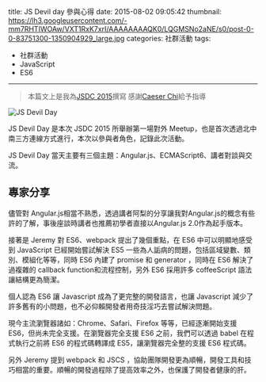 title: JS Devil day 參與心得
date: 2015-08-02 09:05:42
thumbnail: https://lh3.googleusercontent.com/-mm7RHTIWOAw/VXT1RxK7xrI/AAAAAAAAQK0/LQGMSNo2aNE/s0/post-0-0-83751300-1350904929_large.jpg
categories: 社群活動
tags:
- 社群活動
- JavaScript
- ES6
---

> 本篇文上是我為[JSDC 2015](http://jsdc.tw)撰寫
> 感謝[Caeser Chi](https://www.facebook.com/clonncd?fref=ts)給予指導

![JS Devil Day](https://lh3.googleusercontent.com/-mm7RHTIWOAw/VXT1RxK7xrI/AAAAAAAAQK0/LQGMSNo2aNE/s0/post-0-0-83751300-1350904929_large.jpg)

JS Devil Day 是本次 JSDC 2015 所舉辦第一場對外 Meetup，也是首次透過北中南三方連線方式進行，本次以參與者角色，記錄此次活動。

JS Devil Day 當天主要有三個主題：Angular.js、ECMAScript6、講者對談與交流。

## 專家分享

<!--more-->

儘管對 Angular.js相當不熟悉，透過講者阿梨的分享讓我對Angular.js的概念有些許的了解，事後座談時講者也推薦初學者直接以Angular.js 2.0作為起手版本。

接著是 Jeremy 對 ES6、webpack 提出了幾個重點，在 ES6 中可以明顯地感受到 JavaScript 已經開始嘗試解決 ES5 一些為人詬病的問題，包括區域變數、類別、模組化等等，同時 ES6 內建了 promise 和 generator ，同時在 ES6 解決了過複雜的 callback function和流程控制，另外 ES6 採用許多 coffeeScript 語法讓結構更為簡潔。

個人認為 ES6 讓 Javascript 成為了更完整的開發語言，也讓 Javascript 減少了許多舊有的小問題，也不必仰賴開發者用奇技淫巧去嘗試解決問題。

現今主流瀏覽器諸如：Chrome、Safari、Firefox 等等，已經逐漸開始支援 ES6，但尚未完全支援。在瀏覽器完全支援 ES6 之前，我們可以透過 babel 在程式執行之前將 ES6 的程式碼轉譯成 ES5，讓瀏覽器完全整的支援 ES6 程式碼。

另外 Jeremy 提到 webpack 和 JSCS ，協助團隊開發更為順暢，開發工具和技巧相當的重要。順暢的開發過程除了提高效率之外，也保護了開發者健康的肝。
